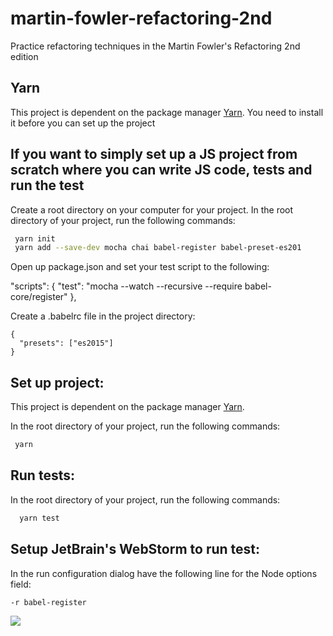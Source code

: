 # martin-fowler-refactoring-2nd
Practice refactoring techniques in the Martin Fowler's Refactoring 2nd edition

## Yarn

This project is dependent on the package manager [Yarn](https://yarnpkg.com/en/docs/install).
You need to install it before you can set up the project

## If you want to simply set up a JS project from scratch where you can write JS code, tests and run the test

Create a root directory on your computer for your project. In the root directory of your project, 
run the following commands:

``` sh
 yarn init
 yarn add --save-dev mocha chai babel-register babel-preset-es201
```

Open up package.json and set your test script to the following: 

  "scripts": {
    "test": "mocha --watch --recursive --require babel-core/register"
  },


Create a .babelrc file in the project directory:

```
{
  "presets": ["es2015"]
}
```


## Set up project: 

This project is dependent on the package manager [Yarn](https://yarnpkg.com/en/docs/install).

In the root directory of your project, run the following commands:

``` sh
 yarn
```

## Run tests:

In the root directory of your project, run the following commands:

``` sh
  yarn test
```

## Setup JetBrain's WebStorm to run test:

In the run configuration dialog have the following line for the Node options field:

```
-r babel-register
````
![](webstorm-setup.png)
